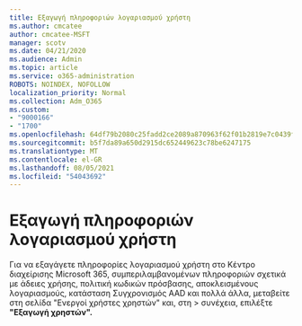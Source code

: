 ```yaml
---
title: Εξαγωγή πληροφοριών λογαριασμού χρήστη
ms.author: cmcatee
author: cmcatee-MSFT
manager: scotv
ms.date: 04/21/2020
ms.audience: Admin
ms.topic: article
ms.service: o365-administration
ROBOTS: NOINDEX, NOFOLLOW
localization_priority: Normal
ms.collection: Adm_O365
ms.custom:
- "9000166"
- "1700"
ms.openlocfilehash: 64df79b2080c25fadd2ce2089a870963f62f01b2819e7c0439fe6d378fa7d048
ms.sourcegitcommit: b5f7da89a650d2915dc652449623c78be6247175
ms.translationtype: MT
ms.contentlocale: el-GR
ms.lasthandoff: 08/05/2021
ms.locfileid: "54043692"
---
```

# <a name="export-user-account-information"></a>Εξαγωγή πληροφοριών λογαριασμού χρήστη

Για να εξαγάγετε πληροφορίες λογαριασμού χρήστη στο Κέντρο διαχείρισης Microsoft 365, συμπεριλαμβανομένων πληροφοριών σχετικά με άδειες χρήσης, πολιτική κωδικών πρόσβασης, αποκλεισμένους λογαριασμούς, κατάσταση Συγχρονισμός AAD και πολλά άλλα, μεταβείτε στη σελίδα "Ενεργοί χρήστες χρηστών" και, στη  >  [](https://go.microsoft.com/fwlink/p/?linkid=834822) συνέχεια, επιλέξτε **"Εξαγωγή χρηστών".**